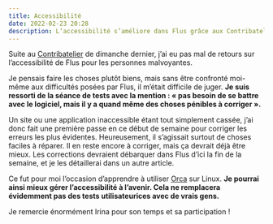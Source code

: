 ```yaml
---
title: Accessibilité
date: 2022-02-23 20:28
description: L’accessibilité s’améliore dans Flus grâce aux Contribateliers.
---
```


Suite au [Contribatelier](https://contribateliers.org/) de dimanche dernier, j’ai eu pas mal de retours sur l’accessibilité de Flus pour les personnes malvoyantes.

Je pensais faire les choses plutôt biens, mais sans être confronté moi-même aux difficultés posées par Flus, il m’était difficile de juger. **Je suis ressorti de la séance de tests avec la mention : « pas besoin de se battre avec le logiciel, mais il y a quand même des choses pénibles à corriger ».**

Un site ou une application inaccessible étant tout simplement cassée, j’ai donc fait une première passe en ce début de semaine pour corriger les erreurs les plus évidentes. Heureusement, il s’agissait surtout de choses faciles à réparer. Il en reste encore à corriger, mais ça devrait déjà être mieux. Les corrections devraient débarquer dans Flus d’ici la fin de la semaine, et je les détaillerai dans un autre article.

Ce fut pour moi l’occasion d’apprendre à utiliser [Orca](https://help.gnome.org/users/orca/stable/introduction.html.en) sur Linux. **Je pourrai ainsi mieux gérer l’accessibilité à l’avenir. Cela ne remplacera évidemment pas des tests utilisateurices avec de vrais gens.**

Je remercie énormément Irina pour son temps et sa participation !
